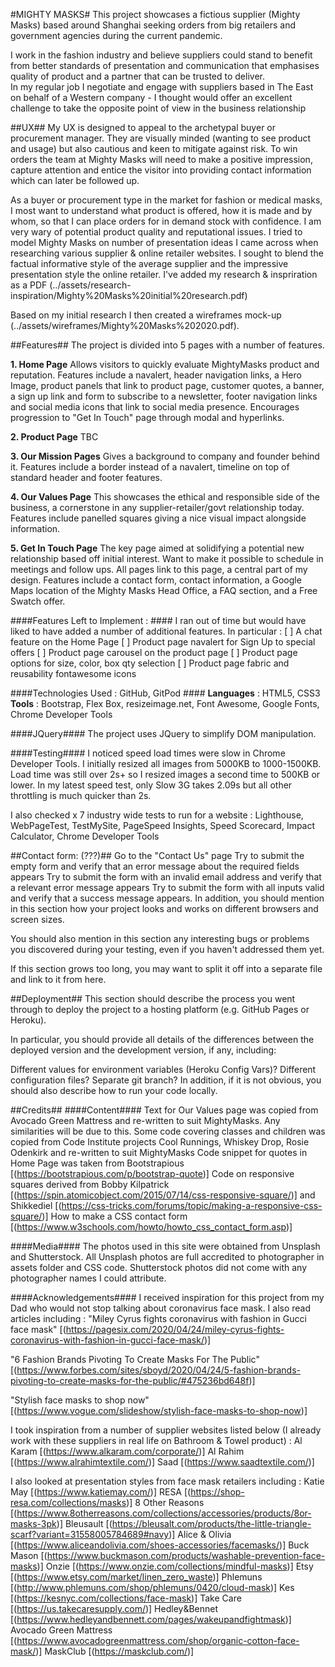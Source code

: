 #MIGHTY MASKS#
This project showcases a fictious supplier (Mighty Masks) based around Shanghai seeking orders from big retailers and government agencies during the current pandemic.

I work in the fashion industry and believe suppliers could stand to benefit from better standards of presentation and communication that emphasises quality of product and a partner that can be trusted to deliver.  
In my regular job I negotiate and engage with suppliers based in The East on behalf of a Western company - I thought would offer an excellent challenge to take the opposite point of view in the business relationship

##UX##
My UX is designed to appeal to the archetypal buyer or procurement manager. They are visually minded (wanting to see product and usage) but also cautious and keen to mitigate against risk. To win orders the team at Mighty Masks will need to make a positive impression, capture attention and entice the visitor into providing contact information which can later be followed up.

As a buyer or procurement type in the market for fashion or medical masks, I most want to understand what product is offered, how it is made and by whom, so that I can place orders for in demand stock with confidence. I am very wary of potential product quality and reputational issues.
I tried to model Mighty Masks on number of presentation ideas I came across when researching various supplier & online retailer websites. I sought to blend the factual informative style of the average supplier and the impressive presentation style the online retailer.
I've added my research & inspriration as a PDF (../assets/research-inspiration/Mighty%20Masks%20initial%20research.pdf)

Based on my initial research I then created a wireframes mock-up (../assets/wireframes/Mighty%20Masks%202020.pdf). 

##Features##
The project is divided into 5 pages with a number of features.

**1. Home Page**
Allows visitors to quickly evaluate MightyMasks product and reputation. 
Features include a navalert, header navigation links, a Hero Image, product panels that link to product page, customer quotes, a banner, a sign up link and form to subscribe to a newsletter, footer navigation links and social media icons that link to social media presence. 
Encourages progression to "Get In Touch" page through modal and hyperlinks.

**2. Product Page**
TBC

**3. Our Mission Pages**
Gives a background to company and founder behind it. 
Features include a border instead of a navalert, timeline on top of standard header and footer features.

**4. Our Values Page**
This showcases the ethical and responsible side of the business, a cornerstone in any supplier-retailer/govt relationship today. 
Features include panelled squares giving a nice visual impact alongside information.

**5. Get In Touch Page**
The key page aimed at solidifying a potential new relationship based off initial interest. Want to make it possible to schedule in meetings and follow ups.
All pages link to this page, a central part of my design.
Features include a contact form, contact information, a Google Maps location of the Mighty Masks Head Office, a FAQ section, and a Free Swatch offer.

####Features Left to Implement : ####
I ran out of time but would have liked to have added a number of additional features. In particular :
[ ] A chat feature on the Home Page
[ ] Product page navalert for Sign Up to special offers
[ ] Product page carousel on the product page 
[ ] Product page options for size, color, box qty selection
[ ] Product page fabric and reusability fontawesome icons

####Technologies Used : GitHub, GitPod ####
**Languages** : HTML5, CSS3
**Tools** : Bootstrap, Flex Box, resizeimage.net, Font Awesome, Google Fonts, Chrome Developer Tools

####JQuery####
The project uses JQuery to simplify DOM manipulation.

####Testing####
I noticed speed load times were slow in Chrome Developer Tools. I initially resized all images from 5000KB to 1000-1500KB. 
Load time was still over 2s+ so I resized images a second time to 500KB or lower.
In my latest speed test, only Slow 3G takes 2.09s but all other throttling is much quicker than 2s. 

I also checked x 7 industry wide tests to run for a website : Lighthouse, WebPageTest, TestMySite, PageSpeed Insights, Speed Scorecard, Impact Calculator, Chrome Developer Tools


##Contact form: (???)##
Go to the "Contact Us" page
Try to submit the empty form and verify that an error message about the required fields appears
Try to submit the form with an invalid email address and verify that a relevant error message appears
Try to submit the form with all inputs valid and verify that a success message appears.
In addition, you should mention in this section how your project looks and works on different browsers and screen sizes.

You should also mention in this section any interesting bugs or problems you discovered during your testing, even if you haven't addressed them yet.

If this section grows too long, you may want to split it off into a separate file and link to it from here.

##Deployment##
This section should describe the process you went through to deploy the project to a hosting platform (e.g. GitHub Pages or Heroku).

In particular, you should provide all details of the differences between the deployed version and the development version, if any, including:

Different values for environment variables (Heroku Config Vars)?
Different configuration files?
Separate git branch?
In addition, if it is not obvious, you should also describe how to run your code locally.

##Credits##
####Content####
Text for Our Values page was copied from Avocado Green Mattress and re-written to suit MightyMasks. Any similarities will be due to this.
Some code covering classes and children was copied from Code Institute projects Cool Runnings, Whiskey Drop, Rosie Odenkirk and re-written to suit MightyMasks
Code snippet for quotes in Home Page was taken from Bootstrapious [(https://bootstrapious.com/p/bootstrap-quote)]
Code on responsive squares derived from Bobby Kilpatrick [(https://spin.atomicobject.com/2015/07/14/css-responsive-square/)] and Shikkediel [(https://css-tricks.com/forums/topic/making-a-responsive-css-square/)]
How to make a CSS contact form [(https://www.w3schools.com/howto/howto_css_contact_form.asp)]

####Media####
The photos used in this site were obtained from Unsplash and Shutterstock. 
All Unsplash photos are full accredited to photographer in assets folder and CSS code.
Shutterstock photos did not come with any photographer names I could attribute. 

####Acknowledgements####
I received inspiration for this project from my Dad who would not stop talking about coronavirus face mask. I also read articles including :
"Miley Cyrus fights coronavirus with fashion in Gucci face mask"
[(https://pagesix.com/2020/04/24/miley-cyrus-fights-coronavirus-with-fashion-in-gucci-face-mask/)]

"6 Fashion Brands Pivoting To Create Masks For The Public"
[(https://www.forbes.com/sites/sboyd/2020/04/24/5-fashion-brands-pivoting-to-create-masks-for-the-public/#475236bd648f)]

"Stylish face masks to shop now"
[(https://www.vogue.com/slideshow/stylish-face-masks-to-shop-now)]

I took inspiration from a number of supplier websites listed below (I already work with these suppliers in real life on Bathroom & Towel product) :
Al Karam [(https://www.alkaram.com/corporate/)]
Al Rahim [(https://www.alrahimtextile.com/)]
Saad [(https://www.saadtextile.com/)]

I also looked at presentation styles from face mask retailers including :
Katie May [(https://www.katiemay.com/)]
RESA [(https://shop-resa.com/collections/masks)]
8 Other Reasons [(https://www.8otherreasons.com/collections/accessories/products/8or-masks-3pk)]
Bleusault [(https://bleusalt.com/products/the-little-triangle-scarf?variant=31558005784689#navy)]
Alice & Olivia [(https://www.aliceandolivia.com/shoes-accessories/facemasks/)]
Buck Mason [(https://www.buckmason.com/products/washable-prevention-face-masks)]
Onzie [(https://www.onzie.com/collections/mindful-masks)]
Etsy [(https://www.etsy.com/market/linen_zero_waste)]
Phlemuns [(http://www.phlemuns.com/shop/phlemuns/0420/cloud-mask)]
Kes [(https://kesnyc.com/collections/face-mask)]
Take Care [(https://us.takecaresupply.com/)]
Hedley&Bennet [(https://www.hedleyandbennett.com/pages/wakeupandfightmask)]
Avocado Green Mattress [(https://www.avocadogreenmattress.com/shop/organic-cotton-face-mask/)]
MaskClub [(https://maskclub.com/)]






